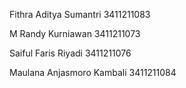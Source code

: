 Fithra Aditya Sumantri 3411211083 

M Randy Kurniawan 3411211073  

Saiful Faris Riyadi 3411211076  

Maulana Anjasmoro Kambali 3411211084  
